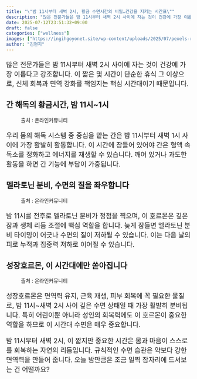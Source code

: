 ```yaml
---
title: "\"밤 11시부터 새벽 2시, 황금 수면시간의 비밀…건강을 지키는 시간표\""
description: "많은 전문가들은 밤 11시부터 새벽 2시 사이에 자는 것이 건강에 가장 이롭다고 강조합니다. 이 짧은 몇 시간이 단순한 휴식 그 이상으로, 신체 회복과 면역 강화를 책임지는 핵심 시간대이기 때문입니다."
date: 2025-07-12T23:51:32+09:00
draft: false
categories: ["wellness"]
images: ["https://ingihgoyonet.site/wp-content/uploads/2025/07/pexels-rachel-claire-5864643-1024x617.jpg", "https://ingihgoyonet.site/wp-content/uploads/2025/07/pexels-olly-914910-1-1024x683.jpg", "https://ingihgoyonet.site/wp-content/uploads/2025/07/pexels-olly-935742-1-1024x683.jpg"]
author: "김현지"
---
```


<p style="font-size:18px">많은 전문가들은 밤 11시부터 새벽 2시 사이에 자는 것이 건강에 가장 이롭다고 강조합니다. 이 짧은 몇 시간이 단순한 휴식 그 이상으로, 신체 회복과 면역 강화를 책임지는 핵심 시간대이기 때문입니다.</p> <h2 >간 해독의 황금시간, 밤 11시~1시</h2> <figure ><img src="https://ingihgoyonet.site/wp-content/uploads/2025/07/pexels-rachel-claire-5864643-1024x617.jpg" alt="" style="aspect-ratio:16/9;object-fit:cover"/><figcaption >출처 : 온라인커뮤니티</figcaption></figure> <p style="font-size:18px">우리 몸의 해독 시스템 중 중심을 맡는 간은 밤 11시부터 새벽 1시 사이에 가장 활발히 활동합니다. 이 시간에 잠들어 있어야 간은 혈액 속 독소를 정화하고 에너지를 재생할 수 있습니다. 깨어 있거나 과도한 활동을 하면 간 기능에 부담이 가중됩니다.</p> <h2 >멜라토닌 분비, 수면의 질을 좌우합니다</h2> <figure ><img src="https://ingihgoyonet.site/wp-content/uploads/2025/07/pexels-olly-914910-1-1024x683.jpg" alt="" style="aspect-ratio:16/9;object-fit:cover"/><figcaption >출처 : 온라인커뮤니티</figcaption></figure> <p style="font-size:18px">밤 11시를 전후로 멜라토닌 분비가 정점을 찍으며, 이 호르몬은 깊은 잠과 생체 리듬 조절에 핵심 역할을 합니다. 늦게 잠들면 멜라토닌 분비 타이밍이 어긋나 수면의 질이 저하될 수 있습니다. 이는 다음 날의 피로 누적과 집중력 저하로 이어질 수 있습니다.</p> <h2 >성장호르몬, 이 시간대에만 쏟아집니다</h2> <figure ><img src="https://ingihgoyonet.site/wp-content/uploads/2025/07/pexels-olly-935742-1-1024x683.jpg" alt="" style="aspect-ratio:16/9;object-fit:cover"/><figcaption >출처 : 온라인커뮤니티</figcaption></figure> <p style="font-size:18px">성장호르몬은 면역력 유지, 근육 재생, 피부 회복에 꼭 필요한 물질로, 밤 11시~새벽 2시 사이 깊은 수면 상태일 때 가장 활발히 분비됩니다. 특히 어린이뿐 아니라 성인의 회복력에도 이 호르몬이 중요한 역할을 하므로 이 시간대 수면은 매우 중요합니다.</p> <p style="font-size:18px">밤 11시부터 새벽 2시, 이 짧지만 중요한 시간은 몸과 마음이 스스로를 회복하는 자연의 리듬입니다. 규칙적인 수면 습관은 약보다 강한 면역력을 만들어 줍니다. 오늘 밤만큼은 조금 일찍 잠자리에 드셔보는 건 어떨까요?</p>
